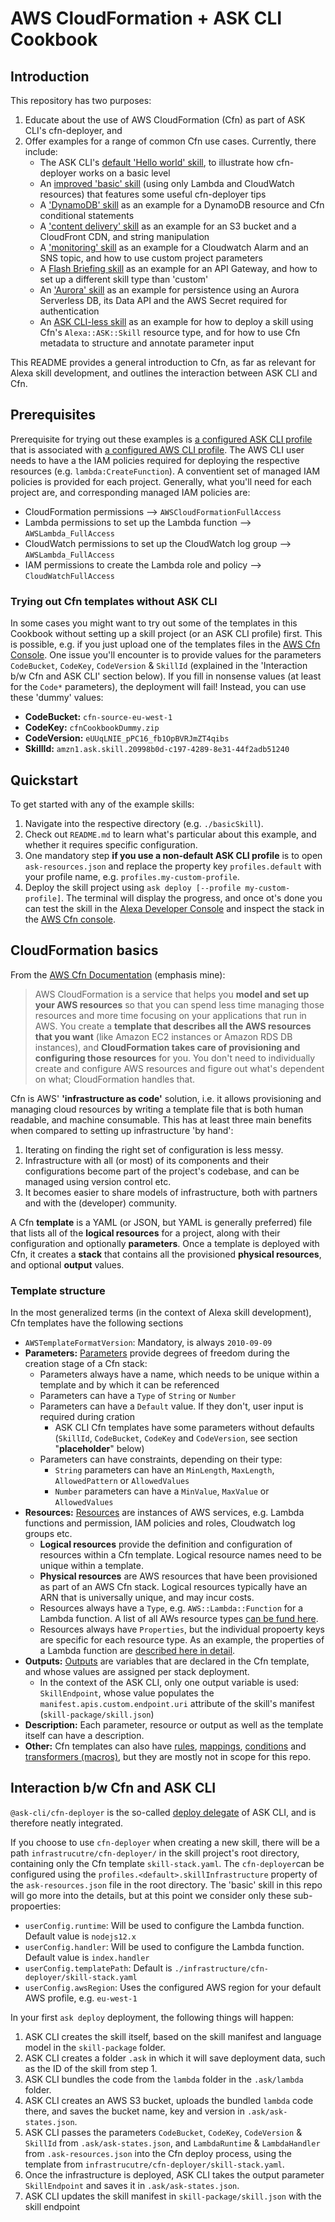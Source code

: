 
# AWS CloudFormation + ASK CLI Cookbook

## Introduction

This repository has two purposes:
1. Educate about the use of AWS CloudFormation (Cfn) as part of ASK CLI's cfn-deployer, and
2. Offer examples for a range of common Cfn use cases. Currently, there include:
    - The ASK CLI's [default 'Hello world' skill](./mainline/--/01_defaultSkill), to illustrate how cfn-deployer works on a basic level
    - An [improved 'basic' skill](./mainline/--/02_basicSkill) (using only Lambda and CloudWatch resources) that features some useful cfn-deployer tips
    - A ['DynamoDB' skill](./mainline/--/03_dynamoDbSkill) as an example for a DynamoDB resource and Cfn conditional statements
    - A ['content delivery' skill](./mainline/--/04_cloudFrontSkill) as an example for an S3 bucket and a CloudFront CDN, and string manipulation
    - A ['monitoring' skill](./mainline/--/05_cloudWatchAlarmSkill) as an example for a Cloudwatch Alarm and an SNS topic, and how to use custom project parameters
    - A [Flash Briefing skill](./mainline/--/06_apiGatewaySkill) as an example for an API Gateway, and how to set up a different skill type than 'custom'
    - An ['Aurora' skill](./mainline/--/07_apiGatewaySkill) as an example for persistence using an Aurora Serverless DB, its Data API and the AWS Secret required for authentication
    - An [ASK CLI-less skill](./mainline/--/xx_DeployWithoutAskCli) as an example for how to deploy a skill using Cfn's `Alexa::ASK::Skill` resource type, and for how to use Cfn metadata to structure and annotate parameter input

This README provides a general introduction to Cfn, as far as relevant for Alexa skill development, and outlines the interaction between ASK CLI and Cfn.

## Prerequisites

Prerequisite for trying out these examples is [a configured ASK CLI profile](https://developer.amazon.com/en-US/docs/alexa/smapi/ask-cli-command-reference.html#configure-command) that is associated with [a configured AWS CLI profile](https://docs.aws.amazon.com/cli/latest/userguide/cli-configure-files.html). The AWS CLI user needs to have a the IAM policies required for deploying the respective resources (e.g. `lambda:CreateFunction`).
A conventient set of managed IAM policies is provided for each project. Generally, what you'll need for each project are, and corresponding managed IAM policies are:
- CloudFormation permissions --> `AWSCloudFormationFullAccess`
- Lambda permissions to set up the Lambda function --> `AWSLambda_FullAccess`
- CloudWatch permissions to set up the CloudWatch log group --> `AWSLambda_FullAccess`
- IAM permissions to create the Lambda role and policy --> `CloudWatchFullAccess`

### Trying out Cfn templates without ASK CLI

In some cases you might want to try out some of the templates in this Cookbook without setting up a skill project (or an ASK CLI profile) first. This is possible, e.g. if you just upload one of the templates files in the [AWS Cfn Console](https://console.aws.amazon.com/cloudformation/home). One issue you'll encounter is to provide values for the parameters `CodeBucket`, `CodeKey`, `CodeVersion` & `SkillId` (explained in the 'Interaction b/w Cfn and ASK CLI' section below). If you fill in nonsense values (at least for the `Code*` parameters), the deployment will fail!
Instead, you can use these 'dummy' values:
- **CodeBucket:** `cfn-source-eu-west-1`
- **CodeKey:** `cfnCookbookDummy.zip`
- **CodeVersion:** `eUUqLNIE_pPC16_fb1OpBVRJmZT4qibs`
- **SkillId:** `amzn1.ask.skill.20998b0d-c197-4289-8e31-44f2adb51240`

## Quickstart

To get started with any of the example skills: 
1. Navigate into the respective directory (e.g. `./basicSkill`).
2. Check out `README.md` to learn what's particular about this example, and whether it requires specific configuration.
3. One mandatory step **if you use a non-default ASK CLI profile** is to open `ask-resources.json` and replace the property key `profiles.default` with your profile name, e.g. `profiles.my-custom-profile`.
4. Deploy the skill project using `ask deploy [--profile my-custom-profile]`. The terminal will display the progress, and once ot's done you can test the skill in the [Alexa Developer Console](https://developer.amazon.com/alexa/console/ask) and inspect the stack in the [AWS Cfn console](https://console.aws.amazon.com/cloudformation/home).

## CloudFormation basics

From the [AWS Cfn Documentation](https://docs.aws.amazon.com/AWSCloudFormation/latest/UserGuide/Welcome.html) (emphasis mine):
> AWS CloudFormation is a service that helps you **model and set up your AWS resources** so that you can spend less time managing those resources and more time focusing on your applications that run in AWS. You create a **template that describes all the AWS resources that you want** (like Amazon EC2 instances or Amazon RDS DB instances), and **CloudFormation takes care of provisioning and configuring those resources** for you. You don't need to individually create and configure AWS resources and figure out what's dependent on what; CloudFormation handles that.

Cfn is AWS' **'infrastructure as code'** solution,  i.e. it allows provisioning and managing  cloud resources by writing a template file that is both human readable, and machine consumable. This has at least three main benefits when compared to setting up infrastructure 'by hand':
1. Iterating on finding the right set of configuration is less messy.
2. Infrastructure with all (or most) of its components and their configurations become part of the project's codebase, and can be managed using version control etc.
3. It becomes easier to share models of infrastructure, both with partners and with the (developer) community.

A Cfn **template** is a YAML (or JSON, but YAML is generally preferred) file that lists all of the **logical resources** for a project, along with their configuration and optionally **parameters**.
Once a template is deployed with Cfn, it creates a **stack** that contains all the provisioned **physical resources**, and optional **output** values.

### Template structure

In the most generalized terms (in the context of Alexa skill development), Cfn templates have the following sections
- `AWSTemplateFormatVersion`: Mandatory, is always `2010-09-09`
- **Parameters:** [Parameters](https://docs.aws.amazon.com/AWSCloudFormation/latest/UserGuide/parameters-section-structure.html) provide degrees of freedom during the creation stage of a Cfn stack:
    - Parameters always have a name, which needs to be unique within a template and by which it can be referenced
    - Parameters can have a `Type` of `String` or `Number`
    - Parameters can have a `Default` value. If they don't, user input is required during cration
        - ASK CLI Cfn templates have some parameters without defaults (`SkillId`, `CodeBucket`, `CodeKey` and `CodeVersion`, see section "**placeholder**" below)
    - Parameters can have constraints, depending on their type:
        - `String` parameters can have an `MinLength`, `MaxLength`, `AllowedPattern` or `AllowedValues`
        - `Number` parameters can have a `MinValue`, `MaxValue` or `AllowedValues` 
- **Resources:** [Resources](https://docs.aws.amazon.com/AWSCloudFormation/latest/UserGuide/resources-section-structure.html) are instances of AWS services, e.g. Lambda functions and permission, IAM policies and roles, Cloudwatch log groups etc.
    - **Logical resources** provide the definition and configuration of resources within a Cfn template. Logical resource names need to be unique within a template.
    - **Physical resources** are AWS resources that have been provisioned as part of an AWS Cfn stack. Logical resources typically have an ARN that is universally unique, and may incur costs.
    - Resources always have a `Type`, e.g. `AWS::Lambda::Function` for a Lambda function. A list of all AWs resource types [can be fund here](https://docs.aws.amazon.com/AWSCloudFormation/latest/UserGuide/aws-template-resource-type-ref.html).
    - Resources always have `Properties`, but the individual propoerty keys are specific for each resource type. As an example, the properties of a Lambda function are [described here in detail](https://docs.aws.amazon.com/AWSCloudFormation/latest/UserGuide/aws-resource-lambda-function.html).
- **Outputs:** [Outputs](https://docs.aws.amazon.com/AWSCloudFormation/latest/UserGuide/outputs-section-structure.html) are variables that are declared in the Cfn template, and whose values are assigned per stack deployment.
    - In the context of the ASK CLI, only one output variable is used: `SkillEndpoint`, whose value populates the `manifest.apis.custom.endpoint.uri` attribute of the skill's manifest (`skill-package/skill.json`)
- **Description:** Each parameter, resource or output as well as the template itself can have a description. 
- **Other:** Cfn templates can also have [rules](https://docs.aws.amazon.com/AWSCloudFormation/latest/UserGuide/rules-section-structure.html), [mappings](https://docs.aws.amazon.com/AWSCloudFormation/latest/UserGuide/mappings-section-structure.html), [conditions](https://docs.aws.amazon.com/AWSCloudFormation/latest/UserGuide/conditions-section-structure.html) and [transformers (macros)](https://docs.aws.amazon.com/AWSCloudFormation/latest/UserGuide/transform-section-structure.html), but they are mostly not in scope for this repo.

## Interaction b/w Cfn and ASK CLI

`@ask-cli/cfn-deployer` is the so-called [deploy delegate](https://github.com/alexa/ask-cli/tree/develop/lib/builtins/deploy-delegates) of ASK CLI, and is therefore neatly integrated.

If you choose to use `cfn-deployer` when creating a new skill, there will be a path `infrastrucutre/cfn-deployer/` in the skill project's root directory, containing only the Cfn template `skill-stack.yaml`.
The `cfn-deployer`can be configured using the `profiles.<default>.skillInfrastructure` property of the `ask-resources.json` file in the root directory. The 'basic' skill in this repo will go more into the details, but at this point we consider only these sub-propoerties:
- `userConfig.runtime`: Will be used to configure the Lambda function. Default value is `nodejs12.x`
- `userConfig.handler`: Will be used to configure the Lambda function. Default value is `index.handler`
- `userConfig.templatePath`: Default is `./infrastructure/cfn-deployer/skill-stack.yaml`
- `userConfig.awsRegion`: Uses the configured AWS region for your default AWS profile, e.g. `eu-west-1`

In your first `ask deploy` deployment, the following things will happen:
1. ASK CLI creates the skill itself, based on the skill manifest and language model in the `skill-package` folder.
2. ASK CLI creates a folder `.ask` in which it will save deployment data, such as the ID of the skill from step 1.
3. ASK CLI bundles the code from the `lambda` folder in the `.ask/lambda` folder.
4. ASK CLI creates an AWS S3 bucket, uploads the bundled `lambda` code there, and saves the bucket name, key and version in `.ask/ask-states.json`.
5. ASK CLI passes the parameters `CodeBucket`, `CodeKey`, `CodeVersion` & `SkillId` from `.ask/ask-states.json`, and `LambdaRuntime` & `LambdaHandler` from `.ask-resources.json` into the Cfn deploy process, using the template from `infrastrucutre/cfn-deployer/skill-stack.yaml`.
6. Once the infrastructure is deployed, ASK CLI takes the output parameter `SkillEndpoint` and saves it in `.ask/ask-states.json`.
7. ASK CLI updates the skill manifest in `skill-package/skill.json` with the skill endpoint
